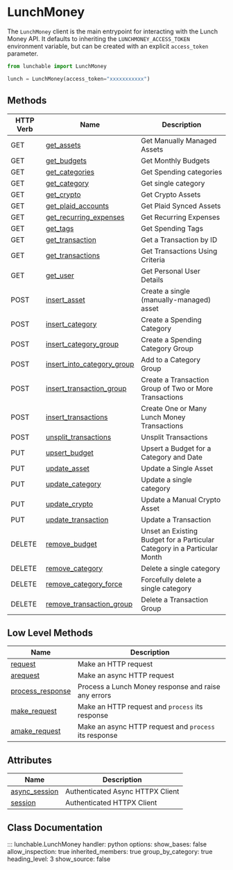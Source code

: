 # LunchMoney

The `LunchMoney` client is the main entrypoint for interacting with the Lunch Money API.
It defaults to inheriting the `LUNCHMONEY_ACCESS_TOKEN` environment variable, but can be
created with an explicit `access_token` parameter.

```python
from lunchable import LunchMoney

lunch = LunchMoney(access_token="xxxxxxxxxxx")
```

## Methods

| HTTP Verb | Name                                                                           | Description                                                              |
|-----------|--------------------------------------------------------------------------------|--------------------------------------------------------------------------|
| GET       | [get_assets](#lunchable.LunchMoney.get_assets)                                 | Get Manually Managed Assets                                              |
| GET       | [get_budgets](#lunchable.LunchMoney.get_budgets)                               | Get Monthly Budgets                                                      |
| GET       | [get_categories](#lunchable.LunchMoney.get_categories)                         | Get Spending categories                                                  |
| GET       | [get_category](#lunchable.LunchMoney.get_category)                             | Get single category                                                      |
| GET       | [get_crypto](#lunchable.LunchMoney.get_crypto)                                 | Get Crypto Assets                                                        |
| GET       | [get_plaid_accounts](#lunchable.LunchMoney.get_plaid_accounts)                 | Get Plaid Synced Assets                                                  |
| GET       | [get_recurring_expenses](#lunchable.LunchMoney.get_recurring_expenses)         | Get Recurring Expenses                                                   |
| GET       | [get_tags](#lunchable.LunchMoney.get_tags)                                     | Get Spending Tags                                                        |
| GET       | [get_transaction](#lunchable.LunchMoney.get_transaction)                       | Get a Transaction by ID                                                  |
| GET       | [get_transactions](#lunchable.LunchMoney.get_transactions)                     | Get Transactions Using Criteria                                          |
| GET       | [get_user](#lunchable.LunchMoney.get_user)                                     | Get Personal User Details                                                |
| POST      | [insert_asset](#lunchable.LunchMoney.insert_asset)                             | Create a single (manually-managed) asset                                 |
| POST      | [insert_category](#lunchable.LunchMoney.insert_category)                       | Create a Spending Category                                               |
| POST      | [insert_category_group](#lunchable.LunchMoney.insert_category_group)           | Create a Spending Category Group                                         |
| POST      | [insert_into_category_group](#lunchable.LunchMoney.insert_into_category_group) | Add to a Category Group                                                  |
| POST      | [insert_transaction_group](#lunchable.LunchMoney.insert_transaction_group)     | Create a Transaction Group of Two or More Transactions                   |
| POST      | [insert_transactions](#lunchable.LunchMoney.insert_transactions)               | Create One or Many Lunch Money Transactions                              |
| POST      | [unsplit_transactions](#lunchable.LunchMoney.unsplit_transactions)             | Unsplit Transactions                                                     |
| PUT       | [upsert_budget](#lunchable.LunchMoney.upsert_budget)                           | Upsert a Budget for a Category and Date                                  |
| PUT       | [update_asset](#lunchable.LunchMoney.update_asset)                             | Update a Single Asset                                                    |
| PUT       | [update_category](#lunchable.LunchMoney.update_category)                       | Update a single category                                                 |
| PUT       | [update_crypto](#lunchable.LunchMoney.update_crypto)                           | Update a Manual Crypto Asset                                             |
| PUT       | [update_transaction](#lunchable.LunchMoney.update_transaction)                 | Update a Transaction                                                     |
| DELETE    | [remove_budget](#lunchable.LunchMoney.remove_budget)                           | Unset an Existing Budget for a Particular Category in a Particular Month |
| DELETE    | [remove_category](#lunchable.LunchMoney.remove_category)                       | Delete a single category                                                 |
| DELETE    | [remove_category_force](#lunchable.LunchMoney.remove_category_force)           | Forcefully delete a single category                                      |
| DELETE    | [remove_transaction_group](#lunchable.LunchMoney.remove_transaction_group)     | Delete a Transaction Group                                               |

## Low Level Methods

| Name                                                       | Description                                           |
|------------------------------------------------------------|-------------------------------------------------------|
| [request](#lunchable.LunchMoney.request)                   | Make an HTTP request                                  |
| [arequest](#lunchable.LunchMoney.arequest)                 | Make an async HTTP request                            |
| [process_response](#lunchable.LunchMoney.process_response) | Process a Lunch Money response and raise any errors   |
| [make_request](#lunchable.LunchMoney.make_request)         | Make an HTTP request and `process` its response       |
| [amake_request](#lunchable.LunchMoney.amake_request)       | Make an async HTTP request and `process` its response |

## Attributes

| Name                                                 | Description                      |
|------------------------------------------------------|----------------------------------|
| [async_session](#lunchable.LunchMoney.async_session) | Authenticated Async HTTPX Client |
| [session](#lunchable.LunchMoney.session)             | Authenticated HTTPX Client       |

## Class Documentation

::: lunchable.LunchMoney
    handler: python
    options:
        show_bases: false
        allow_inspection: true
        inherited_members: true
        group_by_category: true
        heading_level: 3
        show_source: false
